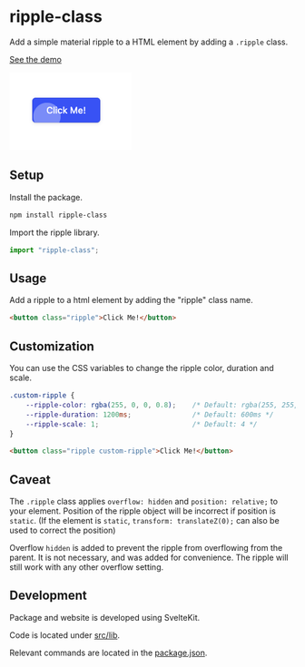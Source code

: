 # ripple-class

Add a simple material ripple to a HTML element by adding a `.ripple` class.

[See the demo](https://ripple-class.pages.dev/)

![](https://raw.githubusercontent.com/plasmatech8/ripple-class/main/img/example.png)

## Setup

Install the package.

```bash
npm install ripple-class
```

Import the ripple library.
```ts
import "ripple-class";
```

## Usage

Add a ripple to a html element by adding the "ripple" class name.
```html
<button class="ripple">Click Me!</button>
```

## Customization

You can use the CSS variables to change the ripple color, duration and scale.
```css
.custom-ripple {
    --ripple-color: rgba(255, 0, 0, 0.8);    /* Default: rgba(255, 255, 255, 0.6) */
    --ripple-duration: 1200ms;               /* Default: 600ms */
    --ripple-scale: 1;                       /* Default: 4 */
}
```
```html
<button class="ripple custom-ripple">Click Me!</button>
```

## Caveat

The `.ripple` class applies `overflow: hidden` and `position: relative;` to your element.
Position of the ripple object will be incorrect if position is `static`.
(If the element is `static`, `transform: translateZ(0);` can also be used to correct the position)

Overflow `hidden` is added to prevent the ripple from overflowing from the parent.
It is not necessary, and was added for convenience.
The ripple will still work with any other overflow setting.

## Development

Package and website is developed using SvelteKit.

Code is located under [src/lib](https://github.com/plasmatech8/ripple-class/tree/main/src/lib).

Relevant commands are located in the [package.json](https://github.com/plasmatech8/ripple-class/blob/main/package.json).
